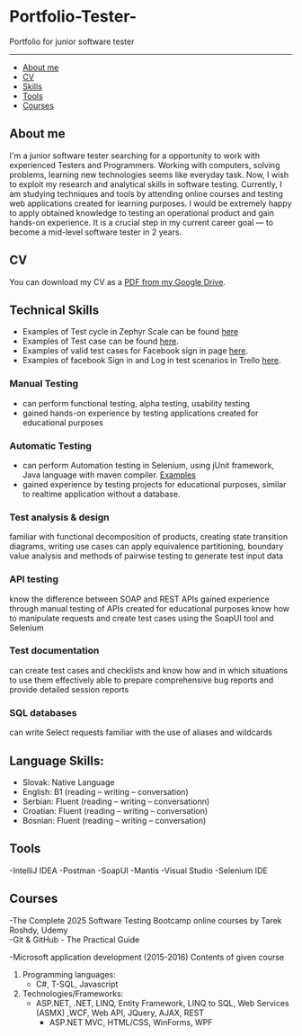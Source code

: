 # Portfolio-Tester-
Portfolio for junior software tester 
***
- [About me](#about-me)
- [CV](#cv)
- [Skills](#technical-skills) 
- [Tools](#tools)
- [Courses](#courses)
  
## About me 
I'm a junior software tester searching for a opportunity to work with experienced Testers and Programmers.
Working with computers, solving problems, learning new technologies seems like everyday task. 
Now, I wish to exploit my research and analytical skills in software testing. 
Currently, I am studying techniques and tools by attending online courses and testing web applications created for learning purposes.
I would be extremely happy to apply obtained knowledge to testing an operational product and gain hands-on experience.
It is a crucial step in my current career goal — to become a mid-level software tester in 2 years.

## CV
You can download my CV as a [PDF from my Google Drive](https://drive.google.com/file/d/18EIeTRaEwQxy7NTm_InH2azGxpP0Bgo1/view).

## Technical Skills
- Examples of Test cycle in Zephyr Scale can be found [here](https://krczdeno.atlassian.net/projects/FBA?selectedItem=com.atlassian.plugins.atlassian-connect-plugin%3Acom.kanoah.test-manager__main-project-page&atlOrigin=eyJpIjoiZTFkMDczNWNiM2Y2NDVkMTlhNWY0MjJkOTYyYWM0YWIiLCJwIjoiaiJ9#!/v2/testCases?projectId=10066)
- Examples of Test case can be found [here](https://drive.google.com/drive/folders/19UTPLpzYNV_Bs6fJEpqShAxkJE0gtMGU](https://docs.google.com/spreadsheets/d/1sDua1l6Jt7J6w0QyLI_uWbn8MaYh72MZhgwY7MZ5FQw/edit?usp=sharing)).
- Examples of valid test cases for Facebook sign in page [here](https://docs.google.com/spreadsheets/d/1UDe1ftnRY9XWVIsZfPrCtzVzTdoiJ5Wtw03AsOvi3LE/edit?gid=316290929#gid=316290929](https://docs.google.com/spreadsheets/d/1UDe1ftnRY9XWVIsZfPrCtzVzTdoiJ5Wtw03AsOvi3LE/edit?usp=sharing)).
- Examples of facebook Sign in and Log in test scenarios in Trello [here](https://trello.com/invite/b/67bf375b97c3ffe264f4824c/ATTI2b487fb28b9490cb1c677408c51fdaedEBE02D95/first-test-scenario).
### Manual Testing
- can perform functional testing, alpha testing, usability testing
- gained hands-on experience by testing applications created for educational purposes
  
### Automatic Testing 
- can perform Automation testing in Selenium, using jUnit framework, Java language with maven compiler. [Examples](https://github.com/Zdenno/SeleniumBegining-/tree/master/src/test/java)
- gained experience by testing projects for educational purposes, similar to realtime application without a database.

### Test analysis & design
familiar with functional decomposition of products, creating state transition diagrams, writing use cases
can apply equivalence partitioning, boundary value analysis and methods of pairwise testing to generate test input data

### API testing
know the difference between SOAP and REST APIs
gained experience through manual testing of APIs created for educational purposes
know how to manipulate requests and create test cases using the SoapUI tool and Selenium 


### Test documentation
can create test cases and checklists and know how and in which situations to use them effectively
able to prepare comprehensive bug reports and provide detailed session reports

### SQL databases
can write Select requests
familiar with the use of aliases and wildcards

## Language Skills:
- Slovak: Native Language 
- English: B1 (reading – writing – conversation)
- Serbian: Fluent (reading – writing – conversationn)
- Croatian: Fluent (reading – writing – conversation)
- Bosnian: Fluent (reading – writing – conversation)

## Tools

-IntelliJ IDEA
-Postman 
-SoapUI
-Mantis
-Visual Studio 
-Selenium IDE

## Courses
-The Complete 2025 Software Testing Bootcamp 
online courses by Tarek Roshdy, Udemy   
-Git & GitHub - The Practical Guide

-Microsoft application development (2015-2016) 
Contents of given course
1. Programming languages:
   - C#, T-SQL, Javascript
2. Technologies/Frameworks:
   - ASP.NET, .NET, LINQ, Entity Framework, LINQ to SQL, Web Services (ASMX) ,WCF, Web API, JQuery, AJAX, REST
     - ASP.NET MVC, HTML/CSS, WinForms, WPF

  


 


